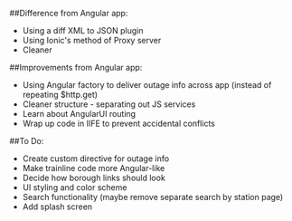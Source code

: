 ##Difference from Angular app:
- Using a diff XML to JSON plugin
- Using Ionic's method of Proxy server
- Cleaner

##Improvements from Angular app:
- Using Angular factory to deliver outage info across app (instead of repeating $http.get)
- Cleaner structure - separating out JS services
- Learn about AngularUI routing
- Wrap up code in IIFE to prevent accidental conflicts

##To Do:

- Create custom directive for outage info 
- Make trainline code more Angular-like
- Decide how borough links should look
- UI styling and color scheme
- Search functionality (maybe remove separate search by station page)
- Add splash screen
